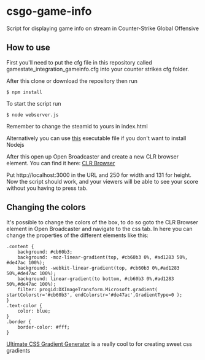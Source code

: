 # csgo-game-info
Script for displaying game info on stream in Counter-Strike Global Offensive

## How to use

First you'll need to put the cfg file in this repository called gamestate_integration_gameinfo.cfg into your counter strikes cfg folder.

After this clone or download the repository then run   

    $ npm install
To start the script run

    $ node webserver.js

Remember to change the steamid to yours in index.html

Alternatively you can use [this](https://drive.google.com/file/d/0B7TPRw2sPljES3J5bTBmSERhMHc/view?usp=sharing) executable file if you don't want to install Nodejs

After this open up Open Broadcaster and create a new CLR browser element.
You can find it here: [CLR Browser](https://obsproject.com/forum/resources/clr-browser-source-plugin.22/)

Put http://localhost:3000 in the URL and 250 for width and 131 for height.  
Now the script should work, and your viewers will be able to see your score without you having to press tab.

## Changing the colors

It's possible to change the colors of the box, to do so goto the CLR Browser element in Open Broadcaster and navigate to the css tab.
In here you can change the properties of the different elements like this:

    .content {
        background: #cb60b3;
        background: -moz-linear-gradient(top, #cb60b3 0%, #ad1283 50%, #de47ac 100%);
        background: -webkit-linear-gradient(top, #cb60b3 0%,#ad1283 50%,#de47ac 100%);
        background: linear-gradient(to bottom, #cb60b3 0%,#ad1283 50%,#de47ac 100%);
        filter: progid:DXImageTransform.Microsoft.gradient( startColorstr='#cb60b3', endColorstr='#de47ac',GradientType=0 );
    }
    .text-color {
        color: blue;
    }
    .border {
        border-color: #fff;
    }
    
[Ultimate CSS Gradient Generator](http://www.colorzilla.com/gradient-editor/) is a really cool to for creating sweet css gradients
